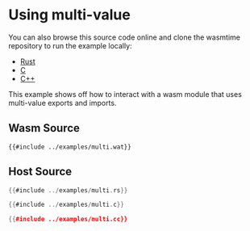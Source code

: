 # Using multi-value

You can also browse this source code online and clone the wasmtime
repository to run the example locally:

* [Rust](https://github.com/bytecodealliance/wasmtime/blob/main/examples/multi.rs)
* [C](https://github.com/bytecodealliance/wasmtime/blob/main/examples/multi.c)
* [C++](https://github.com/bytecodealliance/wasmtime/blob/main/examples/multi.cc)

This example shows off how to interact with a wasm module that uses multi-value
exports and imports.

## Wasm Source

```wat
{{#include ../examples/multi.wat}}
```

## Host Source

<!-- langtabs-start -->

```rust
{{#include ../examples/multi.rs}}
```

```c
{{#include ../examples/multi.c}}
```

```cpp
{{#include ../examples/multi.cc}}
```

<!-- langtabs-end -->
